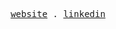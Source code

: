 <p align="center">
  <!-- Monospace Font -->
  <samp>
    <a href="https://mikechester.ca">website</a> .
    <a href="https://www.linkedin.com/in/mchestr/">linkedin</a>
  </samp>
</p>
